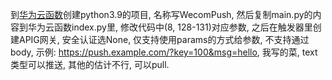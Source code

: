 到[华为云函数](https://console.huaweicloud.com/functiongraph)创建python3.9的项目, 名称写WecomPush, 然后复制main.py的内容到华为云函数index.py里, 修改代码中(8, 128-131)对应参数, 之后在触发器里创建APIG网关, 安全认证选None, 仅支持使用params的方式给参数, 不支持通过body, 示例: https://push.example.com/?key=100&msg=hello, 我写的菜, text类型可以推送, 其他的估计不行, 可以pull.

